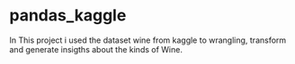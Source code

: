 # pandas_kaggle
In This project i used the dataset wine from kaggle to wrangling, transform and generate insigths about the kinds of Wine.
